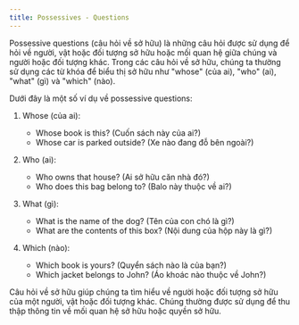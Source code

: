 ```yaml
---
title: Possessives - Questions
---
```


Possessive questions (câu hỏi về sở hữu) là những câu hỏi được sử dụng để hỏi về người, vật hoặc đối tượng sở hữu hoặc mối quan hệ giữa chúng và người hoặc đối tượng khác. Trong các câu hỏi về sở hữu, chúng ta thường sử dụng các từ khóa để biểu thị sở hữu như "whose" (của ai), "who" (ai), "what" (gì) và "which" (nào).

Dưới đây là một số ví dụ về possessive questions:

1.  Whose (của ai):

    - Whose book is this? (Cuốn sách này của ai?)
    - Whose car is parked outside? (Xe nào đang đỗ bên ngoài?)

2.  Who (ai):

    - Who owns that house? (Ai sở hữu căn nhà đó?)
    - Who does this bag belong to? (Balo này thuộc về ai?)

3.  What (gì):

    - What is the name of the dog? (Tên của con chó là gì?)
    - What are the contents of this box? (Nội dung của hộp này là gì?)

4.  Which (nào):

    - Which book is yours? (Quyển sách nào là của bạn?)
    - Which jacket belongs to John? (Áo khoác nào thuộc về John?)

Câu hỏi về sở hữu giúp chúng ta tìm hiểu về người hoặc đối tượng sở hữu của một người, vật hoặc đối tượng khác. Chúng thường được sử dụng để thu thập thông tin về mối quan hệ sở hữu hoặc quyền sở hữu.
